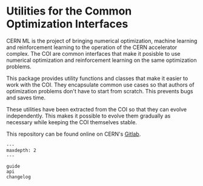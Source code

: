 # Utilities for the Common Optimization Interfaces

CERN ML is the project of bringing numerical optimization, machine learning and
reinforcement learning to the operation of the CERN accelerator complex. The
COI are common interfaces that make it posisble to use numerical optimization
and reinforcement learning on the same optimization problems.

This package provides utility functions and classes that make it easier to work
with the COI. They encapsulate common use cases so that authors of optimization
problems don't have to start from scratch. This prevents bugs and saves time.

These utilities have been extracted from the COI so that they can evolve
independently. This makes it possible to evolve them gradually as necessary
while keeping the COI themselves stable.

This repository can be found online on CERN's [Gitlab][].

[Gitlab]: https://gitlab.cern.ch/be-op-ml-optimization/cernml-coi/

```{toctree}
---
maxdepth: 2
---

guide
api
changelog
```

